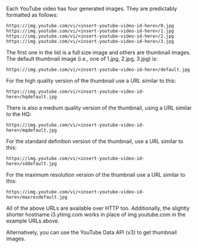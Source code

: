 Each YouTube video has four generated images. They are predictably formatted as follows:

	https://img.youtube.com/vi/<insert-youtube-video-id-here>/0.jpg
	https://img.youtube.com/vi/<insert-youtube-video-id-here>/1.jpg
	https://img.youtube.com/vi/<insert-youtube-video-id-here>/2.jpg
	https://img.youtube.com/vi/<insert-youtube-video-id-here>/3.jpg

The first one in the list is a full size image and others are thumbnail images. The default thumbnail image (i.e., one of 1.jpg, 2.jpg, 3.jpg) is:

	https://img.youtube.com/vi/<insert-youtube-video-id-here>/default.jpg

For the high quality version of the thumbnail use a URL similar to this:

	https://img.youtube.com/vi/<insert-youtube-video-id-here>/hqdefault.jpg

There is also a medium quality version of the thumbnail, using a URL similar to the HQ:

	https://img.youtube.com/vi/<insert-youtube-video-id-here>/mqdefault.jpg

For the standard definition version of the thumbnail, use a URL similar to this:

	https://img.youtube.com/vi/<insert-youtube-video-id-here>/sddefault.jpg

For the maximum resolution version of the thumbnail use a URL similar to this:

	https://img.youtube.com/vi/<insert-youtube-video-id-here>/maxresdefault.jpg

All of the above URLs are available over HTTP too. Additionally, the slightly shorter hostname i3.ytimg.com works in place of img.youtube.com in the example URLs above.

Alternatively, you can use the YouTube Data API (v3) to get thumbnail images.
